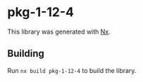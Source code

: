 # pkg-1-12-4

This library was generated with [Nx](https://nx.dev).

## Building

Run `nx build pkg-1-12-4` to build the library.
